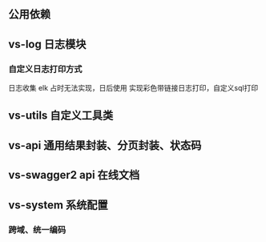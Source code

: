 ## 公用依赖

## vs-log 日志模块
### 自定义日志打印方式
日志收集 elk 占时无法实现，日后使用
实现彩色带链接日志打印，自定义sql打印

## vs-utils 自定义工具类


## vs-api 通用结果封装、分页封装、状态码


## vs-swagger2 api 在线文档

## vs-system 系统配置
### 跨域、统一编码